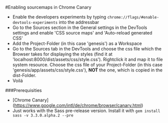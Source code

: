 #Enabling sourcemaps in Chrome Canary

- Enable the developers experiments by typing `chrome://flags/#enable-devtools-experiments` into the addressbar
- Go to the Sources section in the General settings in the DevTools settings and enable 'CSS source maps' and 'Auto-reload generated CSS'
- Add the Project-Folder (in this case 'genesis') as a Workspace
- Go to the Sources tab in the DevTools and choose the css file which the Browser takes for displaying the styles (find it at 'localhost:8000/dist/assets/css/style.css'). Rightclick it and map it to file system resource. Choose the css file of your Project-Folder (in this case 'genesis/app/assets/css/style.css'), **NOT** the one, which is copied in the dist-Folder.
- Voilá

###Prerequisities

- [Chrome Canary] (https://www.google.com/intl/de/chrome/browser/canary.html)
- Just works with the Sass pre-release version. Install it with `gem install sass -v 3.3.0.alpha.2 --pre`